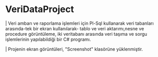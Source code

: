 # VeriDataProject

| Veri ambarı ve raporlama işlemleri için Pl-Sql kullanarak veri tabanları arasında-tek bir ekran kullanılarak- tablo ve veri aktarımı,nesne ve procedure görüntüleme, iki veritabanı arasında veri taşıma ve sorgu işlemlerinin yapılabildiği bir C# programı.

| Projenin ekran görüntüleri, "Screenshot" klasörüne yüklenmiştir. 
 
